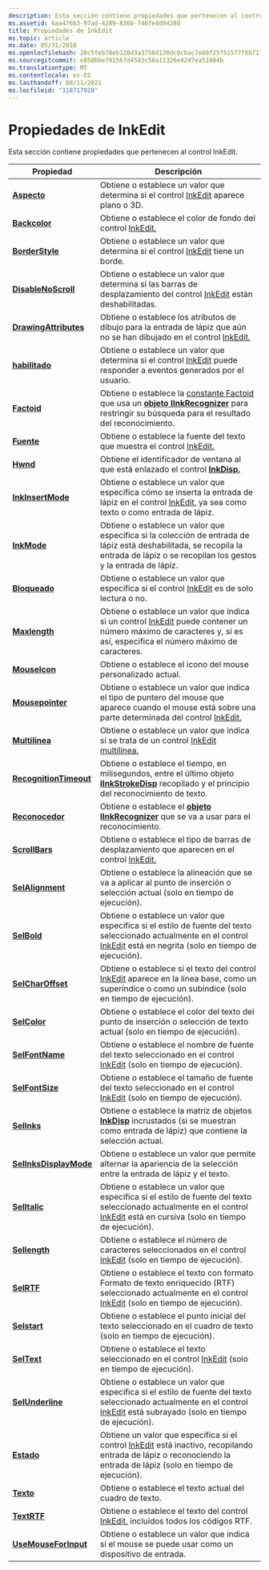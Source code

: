 ```yaml
---
description: Esta sección contiene propiedades que pertenecen al control InkEdit.
ms.assetid: 6aa476b3-97ad-4289-836b-f46fe4d04280
title: Propiedades de InkEdit
ms.topic: article
ms.date: 05/31/2018
ms.openlocfilehash: 28c5feb78eb120d3a3758d130dc0cbac7e80f25f51577f6b717823802118e14d
ms.sourcegitcommit: e858bbe701567d4583c50a11326e42d7ea51804b
ms.translationtype: MT
ms.contentlocale: es-ES
ms.lasthandoff: 08/11/2021
ms.locfileid: "118717928"
---
```

# <a name="inkedit-properties"></a>Propiedades de InkEdit

Esta sección contiene propiedades que pertenecen al control InkEdit.



| Propiedad                                                 | Descripción                                                                                                                                                                                            |
|----------------------------------------------------------|--------------------------------------------------------------------------------------------------------------------------------------------------------------------------------------------------------|
| [**Aspecto**](/windows/desktop/api/inked/nf-inked-iinkedit-get_appearance)                 | Obtiene o establece un valor que determina si el control [InkEdit](inkedit-control-reference.md) aparece plano o 3D.<br/>                                                                      |
| [**Backcolor**](/windows/desktop/api/inked/nf-inked-iinkedit-get_backcolor)                   | Obtiene o establece el color de fondo del control [InkEdit.](inkedit-control-reference.md)<br/>                                                                                                 |
| [**BorderStyle**](/windows/desktop/api/inked/nf-inked-iinkedit-get_borderstyle)               | Obtiene o establece un valor que determina si el control [InkEdit](inkedit-control-reference.md) tiene un borde.<br/>                                                                             |
| [**DisableNoScroll**](/windows/desktop/api/inked/nf-inked-iinkedit-get_disablenoscroll)       | Obtiene o establece un valor que determina si las barras de desplazamiento del control [InkEdit](inkedit-control-reference.md) están deshabilitadas.<br/>                                                              |
| [**DrawingAttributes**](/windows/desktop/api/inked/nf-inked-iinkedit-get_drawingattributes)   | Obtiene o establece los atributos de dibujo para la entrada de lápiz que aún no se han dibujado en el control [InkEdit.](inkedit-control-reference.md)<br/>                                                                |
| [**habilitado**](/windows/desktop/api/inked/nf-inked-iinkedit-get_enabled)                       | Obtiene o establece un valor que determina si el control [InkEdit](inkedit-control-reference.md) puede responder a eventos generados por el usuario.<br/>                                                     |
| [**Factoid**](/windows/desktop/api/inked/nf-inked-iinkedit-get_factoid)                       | Obtiene o establece la [constante Factoid](factoid-constants.md) que usa un [**objeto IInkRecognizer**](/windows/desktop/api/msinkaut/nn-msinkaut-iinkrecognizer) para restringir su búsqueda para el resultado del reconocimiento.<br/>                  |
| [**Fuente**](/windows/desktop/api/inked/nf-inked-iinkedit-get_font)                             | Obtiene o establece la fuente del texto que muestra el control [InkEdit.](inkedit-control-reference.md)<br/>                                                                                       |
| [**Hwnd**](/windows/desktop/api/inked/nf-inked-iinkedit-get_hwnd)                             | Obtiene el identificador de ventana al que está enlazado el control [**InkDisp.**](inkdisp-class.md)<br/>                                                                                                      |
| [**InkInsertMode**](/windows/desktop/api/inked/nf-inked-iinkedit-get_inkinsertmode)           | Obtiene o establece un valor que especifica cómo se inserta la entrada de lápiz en el control [InkEdit,](inkedit-control-reference.md) ya sea como texto o como entrada de lápiz.<br/>                                                |
| [**InkMode**](/windows/desktop/api/inked/nf-inked-iinkedit-get_inkmode)                       | Obtiene o establece un valor que especifica si la colección de entrada de lápiz está deshabilitada, se recopila la entrada de lápiz o se recopilan los gestos y la entrada de lápiz.<br/>                                                                |
| [**Bloqueado**](/windows/desktop/api/inked/nf-inked-iinkedit-get_locked)                         | Obtiene o establece un valor que especifica si el control [InkEdit](inkedit-control-reference.md) es de solo lectura o no.<br/>                                                                       |
| [**Maxlength**](/windows/desktop/api/inked/nf-inked-iinkedit-get_maxlength)                   | Obtiene o establece un valor que indica si un control [InkEdit](inkedit-control-reference.md) puede contener un número máximo de caracteres y, si es así, especifica el número máximo de caracteres.<br/> |
| [**MouseIcon**](/windows/desktop/api/inked/nf-inked-iinkedit-get_mouseicon)                   | Obtiene o establece el icono del mouse personalizado actual.<br/>                                                                                                                                                 |
| [**Mousepointer**](/windows/desktop/api/inked/nf-inked-iinkedit-get_mousepointer)             | Obtiene o establece un valor que indica el tipo de puntero del mouse que aparece cuando el mouse está sobre una parte determinada del control [InkEdit.](inkedit-control-reference.md)<br/>                |
| [**Multilínea**](/windows/desktop/api/inked/nf-inked-iinkedit-get_multiline)                   | Obtiene o establece un valor que indica si se trata de un control [InkEdit multilínea.](inkedit-control-reference.md)<br/>                                                                           |
| [**RecognitionTimeout**](/windows/desktop/api/inked/nf-inked-iinkedit-get_recognitiontimeout)        | Obtiene o establece el tiempo, en milisegundos, entre el último objeto [**IInkStrokeDisp**](/windows/desktop/api/msinkaut/nn-msinkaut-iinkstrokedisp) recopilado y el principio del reconocimiento de texto.<br/>                         |
| [**Reconocedor**](/windows/desktop/api/inked/nf-inked-iinkedit-get_recognizer)                 | Obtiene o establece el [**objeto IInkRecognizer**](/windows/desktop/api/msinkaut/nn-msinkaut-iinkrecognizer) que se va a usar para el reconocimiento.<br/>                                                                                                    |
| [**ScrollBars**](/windows/desktop/api/inked/nf-inked-iinkedit-get_scrollbars)                 | Obtiene o establece el tipo de barras de desplazamiento que aparecen en el control [InkEdit.](inkedit-control-reference.md)<br/>                                                                                   |
| [**SelAlignment**](/windows/desktop/api/inked/nf-inked-iinkedit-get_selalignment)             | Obtiene o establece la alineación que se va a aplicar al punto de inserción o selección actual (solo en tiempo de ejecución).<br/>                                                                                            |
| [**SelBold**](/windows/desktop/api/inked/nf-inked-iinkedit-get_selbold)                       | Obtiene o establece un valor que especifica si el estilo de fuente del texto seleccionado actualmente en el control [InkEdit](inkedit-control-reference.md) está en negrita (solo en tiempo de ejecución).<br/>                  |
| [**SelCharOffset**](/windows/desktop/api/inked/nf-inked-iinkedit-get_selcharoffset)           | Obtiene o establece si el texto del control [InkEdit](inkedit-control-reference.md) aparece en la línea base, como un superíndice o como un subíndice (solo en tiempo de ejecución).<br/>                             |
| [**SelColor**](/windows/desktop/api/inked/nf-inked-iinkedit-get_selcolor)                     | Obtiene o establece el color del texto del punto de inserción o selección de texto actual (solo en tiempo de ejecución).<br/>                                                                                               |
| [**SelFontName**](/windows/desktop/api/inked/nf-inked-iinkedit-get_selfontname)               | Obtiene o establece el nombre de fuente del texto seleccionado en el control [InkEdit](inkedit-control-reference.md) (solo en tiempo de ejecución).<br/>                                                                |
| [**SelFontSize**](/windows/desktop/api/inked/nf-inked-iinkedit-get_selfontsize)               | Obtiene o establece el tamaño de fuente del texto seleccionado en el control [InkEdit](inkedit-control-reference.md) (solo en tiempo de ejecución).<br/>                                                                |
| [**SelInks**](/windows/desktop/api/inked/nf-inked-iinkedit-get_selinks)                       | Obtiene o establece la matriz de objetos [**InkDisp**](inkdisp-class.md) incrustados (si se muestran como entrada de lápiz) que contiene la selección actual.<br/>                                                      |
| [**SelInksDisplayMode**](/windows/desktop/api/inked/nf-inked-iinkedit-get_selinksdisplaymode) | Obtiene o establece un valor que permite alternar la apariencia de la selección entre la entrada de lápiz y el texto.<br/>                                                                                             |
| [**SelItalic**](/windows/desktop/api/inked/nf-inked-iinkedit-get_selitalic)                   | Obtiene o establece un valor que especifica si el estilo de fuente del texto seleccionado actualmente en el control [InkEdit](inkedit-control-reference.md) está en cursiva (solo en tiempo de ejecución).<br/>                |
| [**Sellength**](/windows/desktop/api/inked/nf-inked-iinkedit-get_sellength)                   | Obtiene o establece el número de caracteres seleccionados en el control [InkEdit](inkedit-control-reference.md) (solo en tiempo de ejecución).<br/>                                                            |
| [**SelRTF**](/windows/desktop/api/inked/nf-inked-iinkedit-get_selrtf)                         | Obtiene o establece el texto con formato Formato de texto enriquecido (RTF) seleccionado actualmente en el control [InkEdit](inkedit-control-reference.md) (solo en tiempo de ejecución).<br/>                                          |
| [**Selstart**](/windows/desktop/api/inked/nf-inked-iinkedit-get_selstart)                     | Obtiene o establece el punto inicial del texto seleccionado en el cuadro de texto (solo en tiempo de ejecución).<br/>                                                                                               |
| [**SelText**](/windows/desktop/api/inked/nf-inked-iinkedit-get_seltext)                       | Obtiene o establece el texto seleccionado en el control [InkEdit](inkedit-control-reference.md) (solo en tiempo de ejecución).<br/>                                                                                 |
| [**SelUnderline**](/windows/desktop/api/inked/nf-inked-iinkedit-get_selunderline)             | Obtiene o establece un valor que especifica si el estilo de fuente del texto seleccionado actualmente en el control [InkEdit](inkedit-control-reference.md) está subrayado (solo en tiempo de ejecución).<br/>            |
| [**Estado**](/windows/desktop/api/inked/nf-inked-iinkedit-get_status)                         | Obtiene un valor que especifica si el control [InkEdit](inkedit-control-reference.md) está inactivo, recopilando entrada de lápiz o reconociendo la entrada de lápiz (solo en tiempo de ejecución).<br/>                                       |
| [**Texto**](/windows/desktop/api/inked/nf-inked-iinkedit-get_text)                             | Obtiene o establece el texto actual del cuadro de texto.<br/>                                                                                                                                              |
| [**TextRTF**](/windows/desktop/api/inked/nf-inked-iinkedit-get_textrtf)                       | Obtiene o establece el texto del control [InkEdit,](inkedit-control-reference.md) incluidos todos los códigos RTF.<br/>                                                                                     |
| [**UseMouseForInput**](/windows/desktop/api/inked/nf-inked-iinkedit-get_usemouseforinput)     | Obtiene o establece un valor que indica si el mouse se puede usar como un dispositivo de entrada.<br/>                                                                                                       |



 

 

 




